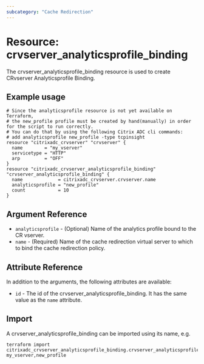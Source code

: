 ```yaml
---
subcategory: "Cache Redirection"
---
```


# Resource: crvserver_analyticsprofile_binding

The crvserver_analyticsprofile_binding resource is used to create CRvserver Analyticsprofile Binding.


## Example usage

```hcl
# Since the analyticsprofile resource is not yet available on Terraform,
# the new_profile profile must be created by hand(manually) in order for the script to run correctly.
# You can do that by using the following Citrix ADC cli commands:
# add analyticsprofile new_profile -type tcpinsight
resource "citrixadc_crvserver" "crvserver" {
  name        = "my_vserver"
  servicetype = "HTTP"
  arp         = "OFF"
}
resource "citrixadc_crvserver_analyticsprofile_binding" "crvserver_analyticsprofile_binding" {
  name             = citrixadc_crvserver.crvserver.name
  analyticsprofile = "new_profile"
  count            = 10
}
```


## Argument Reference

* `analyticsprofile` - (Optional) Name of the analytics profile bound to the CR vserver.
* `name` - (Required) Name of the cache redirection virtual server to which to bind the cache redirection policy.


## Attribute Reference

In addition to the arguments, the following attributes are available:

* `id` - The id of the crvserver_analyticsprofile_binding. It has the same value as the `name` attribute.


## Import

A crvserver_analyticsprofile_binding can be imported using its name, e.g.

```shell
terraform import citrixadc_crvserver_analyticsprofile_binding.crvserver_analyticsprofile_binding my_vserver,new_profile
```
